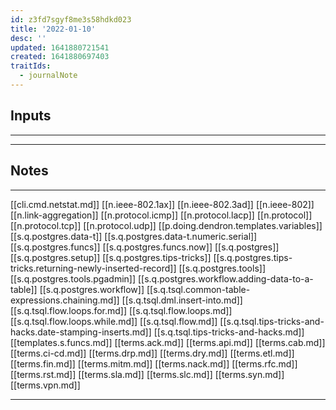 ```yaml
---
id: z3fd7sgyf8me3s58hdkd023
title: '2022-01-10'
desc: ''
updated: 1641880721541
created: 1641880697403
traitIds:
  - journalNote
---
```




## Inputs

---

---

## Notes

---

[[cli.cmd.netstat.md]]
[[n.ieee-802.1ax]]
[[n.ieee-802.3ad]]
[[n.ieee-802]]
[[n.link-aggregation]]
[[n.protocol.icmp]]
[[n.protocol.lacp]]
[[n.protocol]]
[[n.protocol.tcp]]
[[n.protocol.udp]]
[[p.doing.dendron.templates.variables]]
[[s.q.postgres.data-t]]
[[s.q.postgres.data-t.numeric.serial]]
[[s.q.postgres.funcs]]
[[s.q.postgres.funcs.now]]
[[s.q.postgres]]
[[s.q.postgres.setup]]
[[s.q.postgres.tips-tricks]]
[[s.q.postgres.tips-tricks.returning-newly-inserted-record]]
[[s.q.postgres.tools]]
[[s.q.postgres.tools.pgadmin]]
[[s.q.postgres.workflow.adding-data-to-a-table]]
[[s.q.postgres.workflow]]
[[s.q.tsql.common-table-expressions.chaining.md]]
[[s.q.tsql.dml.insert-into.md]]
[[s.q.tsql.flow.loops.for.md]]
[[s.q.tsql.flow.loops.md]]
[[s.q.tsql.flow.loops.while.md]]
[[s.q.tsql.flow.md]]
[[s.q.tsql.tips-tricks-and-hacks.date-stamping-inserts.md]]
[[s.q.tsql.tips-tricks-and-hacks.md]]
[[templates.s.funcs.md]]
[[terms.ack.md]]
[[terms.api.md]]
[[terms.cab.md]]
[[terms.ci-cd.md]]
[[terms.drp.md]]
[[terms.dry.md]]
[[terms.etl.md]]
[[terms.fin.md]]
[[terms.mitm.md]]
[[terms.nack.md]]
[[terms.rfc.md]]
[[terms.rst.md]]
[[terms.sla.md]]
[[terms.slc.md]]
[[terms.syn.md]]
[[terms.vpn.md]]

---

